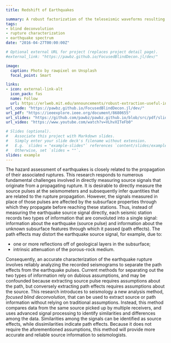 ```yaml
---
title: Redshift of Earthquakes

summary: A robust factorization of the teleseismic waveforms resulting from an earthquake.
tags:
- blind deconvolution
- rupture characterization 
- earthquake spectrum
date: "2016-04-27T00:00:00Z"

# Optional external URL for project (replaces project detail page).
#external_link: "https://pawbz.github.io/FocusedBlindDecon.jl/dev/"

image:
  caption: Photo by rawpixel on Unsplash
  focal_point: Smart

links:
- icon: external-link-alt
  icon_pack: fas
  name: Follow
  url: https://erlweb.mit.edu/announcements/robust-extraction-useful-information-seismic-measurements
url_code: "https://pawbz.github.io/FocusedBlindDecon.jl/dev/"
url_pdf: "https://ieeexplore.ieee.org/document/8680655"
url_slides: "https://github.com/pawbz/pawbz.github.io/blob/src/pdf/slides/Pawan_FBD_slides_SEGAM.pdf"
url_video: "https://www.youtube.com/watch?v=VLhvXITeFb0"

# Slides (optional).
#   Associate this project with Markdown slides.
#   Simply enter your slide deck's filename without extension.
#   E.g. `slides = "example-slides"` references `content/slides/example-slides.md`.
#   Otherwise, set `slides = ""`.
slides: example
---
```



The hazard assessment 
of earthquakes
is closely related to the propagation of their 
associated ruptures.
This 
research 
responds to numerous fundamental challenges involved in directly measuring source signals
that originate from a propagating rupture.
It is desirable to directly measure the source pulses 
at the seismometers and subsequently infer 
quantities that are related to the rupture propagation.
However, 
the signals measured in place of those pulses are affected by the subsurface properties through which they propagate
before reaching these stations.
Thus, instead of measuring the earthquake source signal directly, 
each seismic station records 
two types of information that are convoluted into a single signal: 
information about the earthquake (source pulse) and information about the 
unknown 
subsurface features through which
it passed (path effects).
The path effects may distort the earthquake source signal, for example,
due to:

 * one or more reflections off of geological layers in the subsurface; 
 * intrinsic attenuation of the porous-rock medium.

Consequently, an accurate characterization of the earthquake rupture 
involves reliably analyzing the recorded seismograms  to separate the path effects 
from the earthquake pulses.  Current methods for separating out the two types of information 
rely on dubious assumptions, and may be confounded because extracting source pulse 
requires assumptions about the path, but conversely
extracting path effects requires assumptions about the source. 
This research introduces to seismology a new analysis method, _focused blind deconvolution_, 
that can be used to extract source or path information 
without relying on traditional assumptions. 
Instead, this method compares data from the same source picked up by multiple receivers, 
and uses advanced signal processing to identify similarities and differences among the data. 
Similarities among the signals can be identified as source effects, 
while dissimilarities indicate path effects. 
Because it does not require the aforementioned assumptions, 
this method will provide more accurate and reliable source information to seismologists. 

